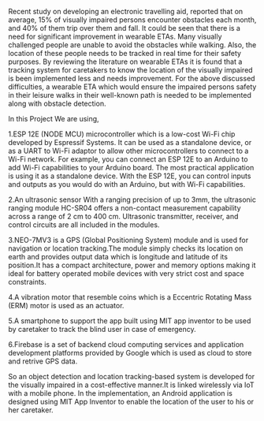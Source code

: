 Recent study on developing an electronic travelling aid, reported that on average, 15% of visually impaired persons encounter obstacles each month, and 40% of them trip over them and fall. It could be seen that there is a need for significant improvement in wearable ETAs. Many visually challenged people are unable to avoid the obstacles while walking. Also, the location of these people needs to be tracked in real time for their safety purposes. By reviewing the literature on wearable ETAs it is found that a tracking system for caretakers to know the location of the visually impaired is been implemented less and needs improvement. For the above discussed difficulties, a wearable ETA which would ensure the impaired persons safety in their leisure walks in their well-known path is needed to be implemented along with obstacle detection.

In this Project We are using, 

1.ESP 12E (NODE MCU) microcontroller which is a low-cost Wi-Fi chip developed by Espressif Systems. It can be used as a standalone device, or as a UART to Wi-Fi adaptor to allow other microcontrollers to connect to a Wi-Fi network. For example, you can connect an ESP 12E to an Arduino to add Wi-Fi capabilities to your Arduino board. The most practical application is using it as a standalone device. With the ESP 12E, you can control inputs and outputs as you would do with an Arduino, but with Wi-Fi capabilities.

2.An ultrasonic sensor With a ranging precision of up to 3mm, the ultrasonic ranging module HC-SR04 offers a non-contact measurement capability across a range of 2 cm to 400 cm. Ultrasonic transmitter, receiver, and control circuits are all included in the modules.

3.NEO-7MV3 is a GPS (Global Positioning System) module and is used for navigation or location tracking.The module simply checks its location on earth and provides output data which is longitude and latitude of its position.It has a compact architecture, power and memory options making it ideal for battery operated mobile devices with very strict cost and space constraints.

4.A vibration motor that resemble coins which is a Eccentric Rotating Mass (ERM) motor is used as an actuator.

5.A smartphone to support the app built using MIT app inventor to be used by caretaker to track the blind user in case of emergency.

6.Firebase is a set of backend cloud computing services and application development platforms provided by Google which is used as cloud to store and retrive GPS data.

So an object detection and location tracking-based system is developed for the visually impaired in a cost-effective manner.It is linked wirelessly via IoT with a mobile phone. In the implementation, an Android application is designed using MIT App Inventor to enable the location of the user to his or her caretaker. 


